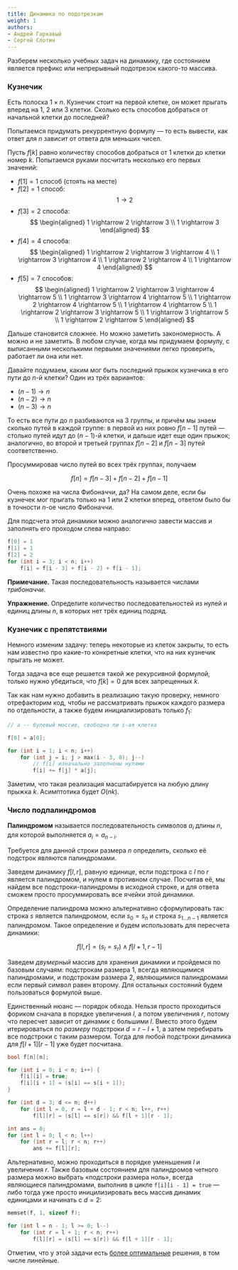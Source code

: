 ```yaml
---
title: Динамика по подотрезкам
weight: 1
authors:
- Андрей Гаркавый
- Сергей Слотин
---
```


Разберем несколько учебных задач на динамику, где состоянием является префикс или непрерывный подотрезок какого-то массива.

### Кузнечик

Есть полоска $1 \times n$. Кузнечик стоит на первой клетке, он может прыгать вперед на 1, 2 или 3 клетки. Сколько есть способов добраться от
начальной клетки до последней?

Попытаемся придумать рекуррентную формулу — то есть вывести, как ответ для $n$ зависит от ответа для меньших чисел.

Пусть $f[k]$ равно количеству способов добраться от 1 клетки до клетки
номер $k$. Попытаемся руками посчитать несколько его первых значений:

- $f[1] = 1$ способ (стоять на месте)
- $f[2] = 1$ способ:
$$
1 \rightarrow 2
$$
- $f[3] = 2$ способа:
$$
\begin{aligned}
    1 \rightarrow 2 \rightarrow 3
\\  1 \rightarrow 3
\end{aligned}
$$
- $f[4] = 4$ способа:
$$
\begin{aligned}
    1 \rightarrow 2 \rightarrow 3 \rightarrow 4
\\  1 \rightarrow 3 \rightarrow 4
\\  1 \rightarrow 2 \rightarrow 4
\\  1 \rightarrow 4
\end{aligned}
$$
- $f[5] = 7$ способов:
$$
\begin{aligned}
    1 \rightarrow 2 \rightarrow 3 \rightarrow 4 \rightarrow 5
\\  1 \rightarrow 3 \rightarrow 4 \rightarrow 5
\\  1 \rightarrow 2 \rightarrow 4 \rightarrow 5
\\  1 \rightarrow 4 \rightarrow 5
\\  1 \rightarrow 2 \rightarrow 3 \rightarrow 5
\\  1 \rightarrow 3 \rightarrow 5
\\  1 \rightarrow 2 \rightarrow 5
\end{aligned}
$$

Дальше становится сложнее. Но можно заметить закономерность. А можно и
не заметить. В любом случае, когда мы придумаем формулу, с выписанными несколькими первыми значениями легко проверить, работает ли она или нет.

Давайте подумаем, каким мог быть последний прыжок кузнечика в его пути до $n$-й клетки? Один из трёх вариантов:

- $(n - 1) \rightarrow n$
- $(n - 2) \rightarrow n$
- $(n - 3) \rightarrow n$

То есть все пути до $n$ разбиваются на 3 группы, и причём мы знаем сколько путей в каждой группе: в первой из них ровно $f[n-1]$ путей — столько путей идут до $(n-1)$-й клетки, и дальше идет еще один прыжок; аналогично, во второй и третьей группах $f[n-2]$ и $f[n-3]$ путей соответственно.

Просуммировав число путей во всех трёх группах, получаем

$$
f[n] = f[n-3] + f[n-2] + f[n-1]
$$

Очень похоже на числа Фибоначчи, да? На самом деле, если бы кузнечек мог прыгать только на 1 или 2 клетки вперед, ответом было бы в точности $n$-ое число Фибоначчи.

Для подсчета этой динамики можно аналогично завести массив и заполнять его проходом слева направо:

```cpp
f[0] = 1
f[1] = 1
f[2] = 2
for (int i = 3; i < n; i++)
    f[i] = f[i - 3] + f[i - 2] + f[i - 1];
```

**Примечание.** Такая последовательность называется числами *трибоначчи*.

**Упражнение.** Определите количество последовательностей из нулей и единиц длины $n$, в которых нет трёх единиц подряд.

### Кузнечик с препятствиями

Немного изменим задачу: теперь некоторые из клеток закрыты, то есть нам известно про какие-то конкретные клетки, что на них кузнечик прыгать не может.

Тогда задача все еще решается такой же рекурсивной формулой, только нужно убедиться, что $f[k] = 0$ для всех запрещенных $k$.

Так как нам нужно добавить в реализацию такую проверку, немного отрефакторим код, чтобы не рассматривать прыжок каждого размера по отдельности, а также будем инициализировать только $f_1$:

```cpp
// a -- булевый массив, свободна ли i-ая клетка

f[0] = a[0];

for (int i = 1; i < n; i++)
    for (int j = i; j > max(i - 3, 0); j--)
        // f[i] изначально заполнены нулями
        f[i] += f[j] * a[j];
```

Заметим, что такая реализация масштабируется на любую длину прыжка $k$. Асимптотика будет $O(n k)$.

### Число подпалиндромов

**Палиндромом** называется последовательность символов $a_i$ длины $n$, для которой выполняется $a_i = a_{n-i}$.

Требуется для данной строки размера $n$ определить, сколько её подстрок являются палиндромами.

Заведем динамику $f[l, r]$, равную единице, если подстрока с $l$ по $r$ является палиндромом, и нулем в противном случае. Посчитав её, мы найдем все подстроки-палиндромы в исходной строке, и для ответа сможем просто просуммировать все ячейки этой динамики.

Определение палиндрома можно альтернативно сформулировать так: строка $s$ является палиндромом, если $s_0 = s_n$ и строка $s_{1\ldots n - 1}$ является палиндромом. Такое определение и будем использовать для пересчета динамики:

$$
f[l, r] = (s_l = s_r) \land f[l + 1, r - 1]
$$

Заведем *двумерный* массив для хранения динамики и пройдемся по базовым случаям: подстрокам размера 1, всегда являющимися палиндромами, и подстрокам размера 2, являющимися палиндромами если первый символ равен второму. Для остальных состояний будем пользоваться формулой выше.

Единственный нюанс — порядок обхода. Нельзя просто проходиться фориком сначала в порядке увеличения $l$, а потом увеличения $r$, потому что пересчет зависит от динамик с большими $l$. Вместо этого будем итерироваться по *размеру* подстроки $d = r - l + 1$, а затем перебирать все подстроки с таким размером. Тогда для любой подстроки динамика для $f[l + 1][r - 1]$ уже будет посчитана.

```cpp
bool f[n][n];

for (int i = 0; i < n; i++) {
    f[i][i] = true;
    f[i][i + 1] = (s[i] == s[i + 1]);
}

for (int d = 3; d <= n; d++)
    for (int l = 0, r = l + d - 1; r < n; l++, r++)
        f[l][r] = (s[l] == s[r]) && f[l + 1][r - 1];

int ans = 0;
for (int l = 0; l < n; l++)
    for (int r = l; r < n; r++)
        ans += f[l][r];
```

Альтернативно, можно проходиться в порядке уменьшения $l$ и увеличения $r$. Также базовым состоянием для палиндромов четного размера можно выбрать «подстроки размера ноль», всегда являющиеся палиндромами, выполнив в цикле `f[i][i - 1] = true` — либо тогда уже просто иницилизировать весь массив динамик единицами и начинать с $d=2$:

```cpp
memset(f, 1, sizeof f);

for (int l = n - 1; l >= 0; l--)
    for (int r = l + 1; r < n; r++)
        f[l][r] = (s[l] == s[r]) && f[l + 1][r - 1];
```

Отметим, что у этой задачи есть [более оптимальные](/cs/string-searching/manacher) решения, в том числе линейные.

<!--

### Подпоследовательность с максимальной суммой

-->